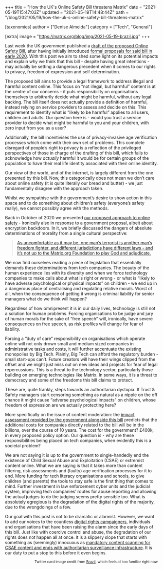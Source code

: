 +++
title = "How the UK's Online Safety Bill threatens Matrix"
date = "2021-05-19T15:47:03Z"
updated = "2021-05-19T14:48:44Z"
path = "/blog/2021/05/19/how-the-uk-s-online-safety-bill-threatens-matrix"

[taxonomies]
author = ["Denise Almeida"]
category = ["Tech", "General"]

[extra]
image = "https://matrix.org/blog/img/2021-05-19-brazil.jpg"
+++

Last week the UK government published a [draft of the proposed Online Safety
Bill,](https://www.gov.uk/government/publications/draft-online-safety-bill)
after having initially introduced [formal proposals for said bill in early
2020](https://www.gov.uk/government/consultations/online-harms-white-paper/public-feedback/online-harms-white-paper-initial-consultation-response).
With this post we aim to shed some light on its potential impacts and explain
why we think that this bill - despite having great intentions - may actually
be setting a dangerous precedent when it comes to our rights to privacy,
freedom of expression and self determination.

The proposed bill aims to provide a legal framework to address illegal and
harmful content online. This focus on “not illegal, but harmful” content is at
the centre of our concerns - it puts responsibility on organisations
themselves to arbitrarily decide what might be harmful, without any legal
backing. The bill itself does not actually provide a definition of harmful,
instead relying on service providers to assess and decide on this. This
requirement to identify what is “likely to be harmful” applies to all users,
children and adults. Our question here is - would you trust a service provider
to decide what might be harmful to you and your children, with zero input from
you as a user?

Additionally, the bill incentivises the use of privacy-invasive age
verification processes which come with their own set of problems. This
complete disregard of people’s right to privacy is a reflection of the
privileged perspectives of those in charge of the drafting of this bill, which
fails to acknowledge how _actually_ harmful it would be for certain groups of
the population to have their real life identity associated with their online
identity.

Our view of the world, and of the internet, is largely different from the one
presented by this bill. Now, this categorically does not mean we don’t care
about online safety (it is quite literally our bread and butter) - we just
fundamentally disagree with the approach taken.

Whilst we sympathise with the government’s desire to show action in this space
and to do something about children’s safety (everyone’s safety really), we
cannot possibly agree with the methods.

Back in October of 2020 we presented [our proposed approach to online safety](https://matrix.org/blog/2020/10/19/combating-abuse-in-matrix-without-backdoors) -
ironically also in response to a government proposal, albeit about encryption
backdoors. In it, we briefly discussed the dangers of absolute determinations
of morality from a single cultural perspective:

> <a href="https://matrix.org/blog/2020/10/19/combating-abuse-in-matrix-without-backdoors">As uncomfortable as it may be, one man’s terrorist is another man’s freedom fighter, and different jurisdictions have different laws - and it’s not up to the Matrix.org Foundation to play God and adjudicate.</a>

We now find ourselves reading a piece of legislation that essentially demands
these determinations from tech companies. The beauty of the human experience
lies with its diversity and when we force technology companies to make calls
about what is right or wrong - or what is “likely to have adverse
psychological or physical impacts” on children - we end up in a dangerous
place of centralising and regulating relative morals. Worst of all, when the
consequence of getting it wrong is criminal liability for senior managers what
do we think will happen?

Regardless of how omnipresent it is in our daily lives, technology is still
not a solution for human problems. Forcing organisations to be judge and jury
of human morals for the sake of “free speech” will, ironically, have severe
consequences on free speech, as risk profiles will change for fear of
liability.

Forcing a “duty of care” responsibility on organisations which operate online
will not only drown small and medium sized companies in administrative tasks
and costs, it will further accentuate the existing monopolies by Big Tech.
Plainly, Big Tech can afford the regulatory burden - small start-ups can’t.
Future creators will have their wings clipped from the offset and we might
just miss out on new ideas and projects for fear of legal repercussions. This
is a threat to the technology sector, particularly those building on emerging
technologies like Matrix. In some ways, it is a threat to democracy and some
of the freedoms this bill claims to protect.

These are, quite frankly, steps towards an authoritarian dystopia. If Trust &
Safety managers start censoring something as natural as a nipple on the off
chance it might cause “adverse psychological impacts” on children, whose
freedom of expression are we actually protecting here?

More specifically on the issue of content moderation: the [impact assessment
provided by the government alongside this
bill](https://assets.publishing.service.gov.uk/government/uploads/system/uploads/attachment_data/file/985283/Draft_Online_Safety_Bill_-_Impact_Assessment_Web_Accessible.pdf)
predicts that the additional costs for companies directly related to the bill
will be in the billions, over the course of 10 years. The cost for the
government? £400k, in every proposed policy option. Our question is - why are
these responsibilities being placed on tech companies, when evidently this is
a societal problem?

We are not saying it is up to the government to single-handedly end the
existence of Child Sexual Abuse and Exploitation (CSAE) or extremist content
online. What we are saying is that it takes more than content filtering, risk
assessments and (faulty) age verification processes for it to end. More
funding for tech literacy organisations and schools, to give children (and
parents) the tools to stay safe is the first thing that comes to mind. Further
investment in law enforcement cyber units and the judicial system, improving
tech companies’ routes for abuse reporting and allowing the actual judges to
do the judging seems pretty sensible too. What is absolutely egregious is the
degradation of the digital rights of the majority, due to the wrongdoings of a
few.

Our goal with this post is not to be dramatic or alarmist. However, we want to
add our voices to the countless [digital rights
campaigners](https://www.openrightsgroup.org/blog/online-abuse-why-management-liability-isnt-the-answer/),
individuals and organisations that have been raising the alarm since the early
days of this bill. Just like with coercive control and abuse, the degradation
of our rights does not happen all at once. It is a slippery slope that starts
with something as (seemingly) innocuous as [mandatory content scanning for
CSAE content and ends with authoritarian surveillance
infrastructure](https://twitter.com/matthew_d_green/status/1392823038920564736).
It is our duty to put a stop to this before it even begins.


<small style="display: block; text-align: right">
Twitter card image credit from <a href="https://film-grab.com/2010/10/04/brazil/#bwg644/39614">Brazil</a>, which feels all too familiar right now.
</small>
